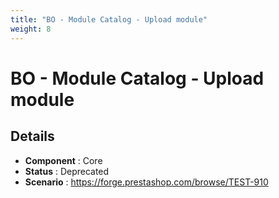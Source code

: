 ```yaml
---
title: "BO - Module Catalog - Upload module"
weight: 8
---
```


# BO - Module Catalog - Upload module
## Details
* **Component** : Core
* **Status** : Deprecated
* **Scenario** : https://forge.prestashop.com/browse/TEST-910

